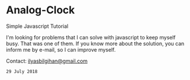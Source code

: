 # Analog-Clock
Simple Javascript Tutorial

I'm looking for problems that I can solve with javascript to keep myself busy. That was one of them. If you know more about the solution, you can inform me by e-mail, so I can improve myself.

Contact: ilyasbilgihan@gmail.com

`29 July 2018`